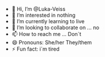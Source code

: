 - 👋 Hi, I’m @Luka-Veiss
- 👀 I’m interested in nothing
- 🌱 I’m currently learning to live
- 💞️ I’m looking to collaborate on ... no
- 📫 How to reach me ... Don´t
- 😄 Pronouns: She/her They/them
- ⚡ Fun fact: i´m tired

<!---
Luka-Veiss/Luka-Veiss is a ✨ special ✨ repository because its `README.md` (this file) appears on your GitHub profile.
You can click the Preview link to take a look at your changes.
--->
